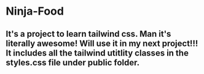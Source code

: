# Ninja-Food

## It's a project to learn tailwind css. Man it's literally awesome! Will use it in my next project!!! It includes all the tailwind utitlity classes in the styles.css file under public folder.
